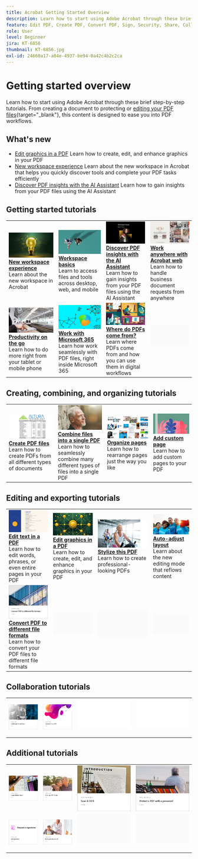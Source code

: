 ```yaml
---
title: Acrobat Getting Started Overview
description: Learn how to start using Adobe Acrobat through these brief (1-2 min) step-by-step tutorials
feature: Edit PDF, Create PDF, Convert PDF, Sign, Security, Share, Collaboration, Workspace
role: User
level: Beginner
jira: KT-6856
thumbnail: KT-6856.jpg
exl-id: 24660a17-a04e-4937-be94-0a42c4b2c2ca
---
```

# Getting started overview

Learn how to start using Adobe Acrobat through these brief step-by-step tutorials. From creating a document to protecting or [editing your PDF files](https://www.adobe.com/acrobat/online/pdf-editor.html){target="_blank"}, this content is designed to ease you into PDF workflows.

## What's new

* [Edit graphics in a PDF](edit-graphics.md)
  Learn how to create, edit, and enhance graphics in your PDF
* [New workspace experience](new-workspace.md)
  Learn about the new workspace in Acrobat that helps you quickly discover tools and complete your PDF tasks efficiently
* [Discover PDF insights with the AI Assistant](ai-assistant.md)
  Learn how to gain insights from your PDF files using the AI Assistant

## Getting started tutorials

<table style="table-layout:fixed">
<tr>
  <td>
    <a href="new-workspace.md">
      <img alt="New workspace experience" src="../assets/new-workspace.png" />
    </a>
    <div>
    <a href="new-workspace.md"><strong>New workspace experience</strong></a>
    </div>
    Learn about the new workspace in Acrobat
    <br>
  </td>
  <td>
    <a href="get-to-know-the-acrobat-dc-interface.md">
      <img alt="Workspace basics" src="../assets/workspace-basics.png" />
    </a>
    <div>
    <a href="get-to-know-the-acrobat-dc-interface.md"><strong>Workspace basics</strong></a>
    </div>
    Learn to access files and tools across desktop, web, and mobile
    <br>
  </td>
  <td>
    <a href="ai-assistant.md">
      <img alt="Discover PDF insights with the AI Assistant" src="../assets/ai-assistant.png" />
    </a>
    <div>
    <a href="ai-assistant.md"><strong>Discover PDF insights with the AI Assistant</strong></a>
    </div>
    Learn how to gain insights from your PDF files using the AI Assistant
    <br>
  </td>
  <td>
    <a href="acrobatweb.md">
      <img alt="Work anywhere with Acrobat web" src="../assets/acrobat-web.png" />
    </a>
    <div>
    <a href="acrobatweb.md"><strong>Work anywhere with Acrobat web</strong></a>
    </div>
    Learn how to handle business document requests from anywhere
    <br>
  </td>
</tr>
<tr>
  <td>
    <a href="productivity.md">
      <img alt="Productivity on the go" src="../assets/productivity.png" />
    </a>
    <div>
    <a href="productivity.md"><strong>Productivity on the go</strong></a>
    </div>
    Learn how to do more right from your tablet or mobile phone
    <br>
  </td>
    <td>
      <a href="../integrate/integrate-overview.md#microsoft">
        <img alt="Work with Microsoft 365" src="../assets/microsoft-365.png" />
      </a>
      <div>
      <a href="../integrate/integrate-overview.md#microsoft"><strong>Work with Microsoft 365</strong></a>
      </div>
      Learn how work seamlessly with PDF files, right inside Microsoft 365
      <br> 
    </td>
    <td>
      <a href="where-do-pdfs-come-from.md">
        <img alt="Where do PDFs come from?" src="../assets/where-pdfs.png" />
      </a>
      <div>
      <a href="where-do-pdfs-come-from.md"><strong>Where do PDFs come from?</strong></a>
      </div>
      Learn where PDFs come from and how you can use them in digital workflows
      <br>
    </td>
    <td>
    <img alt="Spacer" src="../assets/Grayspacer.png" />
      <div>
      <br>
    </td>
  </tr>
  </table>

## Creating, combining, and organizing tutorials

  <table style="table-layout:fixed">
  <tr>
    <td>
      <a href="create-pdf.md">
        <img alt="Create PDF files" src="../assets/create.png" />
      </a>
      <div>
      <a href="create-pdf.md"><strong>Create PDF files</strong></a>
      </div>
      Learn how to create PDFs from all different types of documents
      <br>
    </td>
    <td>
      <a href="combine-to-pdf.md">
        <img alt="Combine files to a single PDF" src="../assets/combine.png" />
      </a>
      <div>
      <a href="combine-to-pdf.md"><strong>Combine files into a single PDF</strong></a>
      </div>
      Learn how to seamlessly combine many different types of files into a single PDF
      <br>
    </td>
    <td>
      <a href="organize.md">
        <img alt="Organize pages" src="../assets/organize-pages.png" />
      </a>
      <div>
      <a href="organize.md"><strong>Organize pages</strong></a>
      </div>
      Learn how to rearrange pages just the way you like
      <br>
    </td>
    <td>
      <a href="add-custom-page.md">
        <img alt="Add custom page" src="../assets/custom.png" />
      </a>
      <div>
      <a href="add-custom-page.md"><strong>Add custom page</strong></a>
      </div>
      Learn how to add custom pages to your PDF
      <br>
    </td>
  </tr>
  </table>

## Editing and exporting tutorials

  <table style="table-layout:fixed">
  <tr>
    <td>
      <a href="edit-pdf.md">
        <img alt="Edit text in a PDF" src="../assets/edit-text.png" />
      </a>
      <div>
      <a href="edit-pdf.md"><strong>Edit text in a PDF</strong></a>
      </div>
      Learn how to edit words, phrases, or even entire pages in your PDF
      <br>
    </td>
    <td>
      <a href="edit-graphics.md">
        <img alt="Edit graphics in a PDF" src="../assets/edit-graphics.png" />
      </a>
      <div>
      <a href="edit-graphics.md"><strong>Edit graphics in a PDF</strong></a>
      </div>
      Learn how to create, edit, and enhance graphics in your PDF
      <br>
    </td>
    <td>
      <a href="stylize-this-PDF.md">
        <img alt="Stylize this PDF" src="../assets/stylize-pdf.png" />
      </a>
      <div>
      <a href="stylize-this-PDF.md"><strong>Stylize this PDF</strong></a>
      </div>
      Learn how to create professional-looking PDFs
      <br>
    </td>
   <td>
      <a href="auto-adjust-layout.md">
        <img alt="Auto-adjust layout" src="../assets/auto-adjust.png" />
      </a>
      <div>
      <a href="auto-adjust-layout.md"><strong>Auto-adjust layout</strong></a>
      </div>
      Learn about the new editing mode that reflows content
      <br>
    </td>
  </tr>
    <td>
      <a href="export-pdf.md">
        <img alt="Convert PDF to different file formats" src="../assets/convert.png" />
      </a>
      <div>
      <a href="export-pdf.md"><strong>Convert PDF to different file formats</strong></a>
      </div>
      Learn how to convert your PDF files to different file formats
      <br>
    </td>
    <td>
   <img alt="Spacer" src="../assets/Grayspacer.png" />
    <div>
    <br>
  </td>
  <td>
   <img alt="Spacer" src="../assets/Grayspacer.png" />
    <div>
    <br>
  </td>
   <td>
   <img alt="Spacer" src="../assets/Grayspacer.png" />
    <div>
    <br>
  </td>
</tr>
</table>

## Collaboration tutorials

  <table style="table-layout:fixed">
  <tr>
    <td>
      <a href="collaborate.md">
        <img alt="Collaborate in real time" src="../assets/collaborate.png" />
      </a>
    </td>
    <td>
      <a href="comment-on-pdf-files.md">
        <img alt="Comment on a PDF" src="../assets/comment.png" />
      </a>
    </td>
    <td>
    <img alt="Spacer" src="../assets/Whitespacer.png" />
      <div>
      <br>
    </td>
    <td>
    <img alt="Spacer" src="../assets/Whitespacer.png" />
      <div>
      <br>
    </td>
</tr>
</table>

## Additional tutorials

<table style="table-layout:fixed">
<tr>
  <td>
    <a href="create-fillable-forms.md">
      <img alt="Create fillable forms" src="../assets/fillable-forms.png" />
    </a>
  </td>
  <td>
    <a href="fill-and-sign.md">
      <img alt="Fill & sSign a PDF form" src="../assets/fill-sign.png" />
    </a>
  </td>
  <td>
    <a href="scan-and-ocr.md">
      <img alt="Scan & OCR" src="../assets/scan.png" />
    </a>
  </td>
  <td>
    <a href="password-protect.md">
      <img alt="Protect a PDF file with a password" src="../assets/protect.png" />
    </a>
  </td>
</tr>
<tr>
  <td>
    <a href="signatures.md">
      <img alt="Get signatures" src="../assets/signatures.png" />
    </a>
  </td>
  <td>
    <a href="track.md">
      <img alt="Track your documents" src="../assets/track.png" />
    </a>
  </td>
  <td>
   <img alt="Spacer" src="../assets/Grayspacer.png" />
    <div>
    <br>
  </td>
  <td>
   <img alt="Spacer" src="../assets/Grayspacer.png" />
    <div>
    <br>
  </td>
</tr>
</table>
